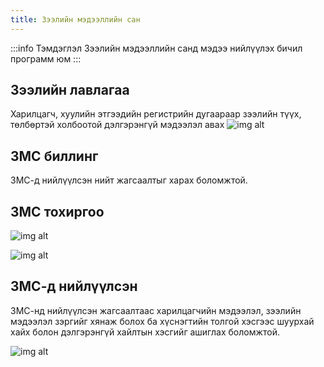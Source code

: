 ```yaml
---
title: Зээлийн мэдээллийн сан
---
```


:::info Тэмдэглэл
Зээлийн мэдээллийн санд мэдээ нийлүүлэх бичил программ юм
:::

## Зээлийн лавлагаа
Харилцагч, хуулийн этгээдийн регистрийн дугаараар зээлийн түүх, төлбөртэй холбоотой дэлгэрэнгүй мэдээлэл авах
![img alt](/img/zmsLawla.png)

## ЗМС биллинг
ЗМС-д нийлүүлсэн нийт жагсаалтыг харах боломжтой.

## ЗМС тохиргоо 

![img alt](/img/zmsTohirgooNew.png)

![img alt](/img/zmsTohirgoo.png)

## ЗМС-д нийлүүлсэн

ЗМС-нд нийлүүлсэн жагсаалтаас харилцагчийн мэдээлэл, зээлийн мэдээлэл зэргийг хянаж болох ба хүснэгтийн толгой хэсгээс шуурхай хайх болон дэлгэрэнгүй хайлтын хэсгийг ашиглах боломжтой.

![img alt](/img/zmsZeel.png)

